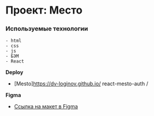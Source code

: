 # Проект: Место

### Используемые технологии
    - html
    - css
    - js
    - БЭМ
    - React

**Deploy**

* [Mesto]https://dv-loginov.github.io/
  react-mesto-auth /

**Figma**

* [Ссылка на макет в Figma](https://www.figma.com/file/2cn9N9jSkmxD84oJik7xL7/JavaScript.-Sprint-4?node-id=0%3A1)
